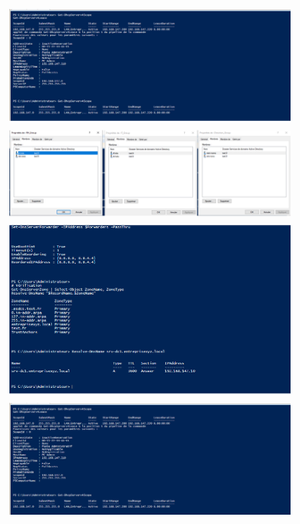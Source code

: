 ![alt text](image.png)

![alt text](image-1.png)

![alt text](image-3.png)

![alt text](image.png)

